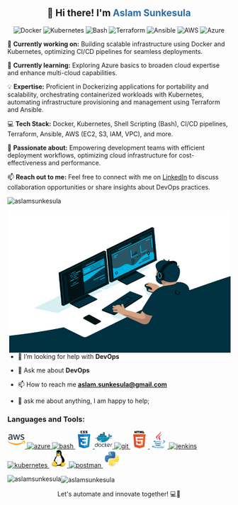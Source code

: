 <h2 align="center">👋 Hi there! I'm <span style="color: #2e6da4;">Aslam Sunkesula</span></h2>

<p align="center">
  <img src="https://img.icons8.com/color/96/000000/docker.png" alt="Docker" width="60" height="60"/>
  <img src="https://img.icons8.com/color/96/000000/kubernetes.png" alt="Kubernetes" width="60" height="60"/>
  <img src="https://img.icons8.com/plasticine/96/000000/bash.png" alt="Bash" width="60" height="60"/>
  <img src="https://img.icons8.com/color/96/000000/terraform.png" alt="Terraform" width="60" height="60"/>
  <img src="https://img.icons8.com/color/96/000000/ansible.png" alt="Ansible" width="60" height="60"/>
  <img src="https://img.icons8.com/color/96/000000/amazon-web-services.png" alt="AWS" width="60" height="60"/>
  <img src="https://img.icons8.com/color/96/000000/azure-1.png" alt="Azure" width="60" height="60"/>
</p>


🔭 **Currently working on:** Building scalable infrastructure using Docker and Kubernetes, optimizing CI/CD pipelines for seamless deployments.

🌱 **Currently learning:** Exploring Azure basics to broaden cloud expertise and enhance multi-cloud capabilities.

💡 **Expertise:** Proficient in Dockerizing applications for portability and scalability, orchestrating containerized workloads with Kubernetes, automating infrastructure provisioning and management using Terraform and Ansible.

💻 **Tech Stack:** Docker, Kubernetes, Shell Scripting (Bash), CI/CD pipelines, Terraform, Ansible, AWS (EC2, S3, IAM, VPC), and more.

🚀 **Passionate about:** Empowering development teams with efficient deployment workflows, optimizing cloud infrastructure for cost-effectiveness and performance.

  📫 **Reach out to me:** Feel free to connect with me on <a href="https://www.linkedin.com/in/aslam-s-b70582189/">LinkedIn</a> to discuss collaboration opportunities or share insights about DevOps practices.

<p align="left"> <img src="https://komarev.com/ghpvc/?username=aslamsunkesula&label=Profile%20views&color=0e75b6&style=flat" alt="aslamsunkesula" /> </p>

  <img align="right" alt="GIF" src="https://github.com/AslamSunkesula/AslamSunkesula/blob/main/code.gif?raw=true" width="500" height="320" />


- 🤝 I’m looking for help with **DevOps**

- 💬 Ask me about **DevOps**

- 📫 How to reach me **aslam.sunkesula@gmail.com**
- 💬 ask me about anything, I am happy to help;


<h3 align="left">Languages and Tools:</h3>
<p align="left"> <a href="https://aws.amazon.com" target="_blank" rel="noreferrer"> <img src="https://raw.githubusercontent.com/devicons/devicon/master/icons/amazonwebservices/amazonwebservices-original-wordmark.svg" alt="aws" width="40" height="40"/> </a> <a href="https://azure.microsoft.com/en-in/" target="_blank" rel="noreferrer"> <img src="https://www.vectorlogo.zone/logos/microsoft_azure/microsoft_azure-icon.svg" alt="azure" width="40" height="40"/> </a> <a href="https://www.gnu.org/software/bash/" target="_blank" rel="noreferrer"> <img src="https://www.vectorlogo.zone/logos/gnu_bash/gnu_bash-icon.svg" alt="bash" width="40" height="40"/> </a> <a href="https://www.w3schools.com/css/" target="_blank" rel="noreferrer"> <img src="https://raw.githubusercontent.com/devicons/devicon/master/icons/css3/css3-original-wordmark.svg" alt="css3" width="40" height="40"/> </a> <a href="https://www.docker.com/" target="_blank" rel="noreferrer"> <img src="https://raw.githubusercontent.com/devicons/devicon/master/icons/docker/docker-original-wordmark.svg" alt="docker" width="40" height="40"/> </a> <a href="https://git-scm.com/" target="_blank" rel="noreferrer"> <img src="https://www.vectorlogo.zone/logos/git-scm/git-scm-icon.svg" alt="git" width="40" height="40"/> </a> <a href="https://www.w3.org/html/" target="_blank" rel="noreferrer"> <img src="https://raw.githubusercontent.com/devicons/devicon/master/icons/html5/html5-original-wordmark.svg" alt="html5" width="40" height="40"/> </a> <a href="https://www.java.com" target="_blank" rel="noreferrer"> <img src="https://raw.githubusercontent.com/devicons/devicon/master/icons/java/java-original.svg" alt="java" width="40" height="40"/> </a> <a href="https://www.jenkins.io" target="_blank" rel="noreferrer"> <img src="https://www.vectorlogo.zone/logos/jenkins/jenkins-icon.svg" alt="jenkins" width="40" height="40"/> </a> <a href="https://kubernetes.io" target="_blank" rel="noreferrer"> <img src="https://www.vectorlogo.zone/logos/kubernetes/kubernetes-icon.svg" alt="kubernetes" width="40" height="40"/> </a> <a href="https://www.linux.org/" target="_blank" rel="noreferrer"> <img src="https://raw.githubusercontent.com/devicons/devicon/master/icons/linux/linux-original.svg" alt="linux" width="40" height="40"/> </a> <a href="https://postman.com" target="_blank" rel="noreferrer"> <img src="https://www.vectorlogo.zone/logos/getpostman/getpostman-icon.svg" alt="postman" width="40" height="40"/> </a> <a href="https://www.python.org" target="_blank" rel="noreferrer"> <img src="https://raw.githubusercontent.com/devicons/devicon/master/icons/python/python-original.svg" alt="python" width="40" height="40"/> </a> </p>

<p><img align="left" src="https://github-readme-stats.vercel.app/api/top-langs?username=aslamsunkesula&show_icons=true&locale=en&layout=compact" alt="aslamsunkesula" /></p>

<p><img align="center" src="https://github-readme-streak-stats.herokuapp.com/?user=aslamsunkesula&" alt="aslamsunkesula" /></p>



<p align="center">
  Let's automate and innovate together! 💻🔧
</p>





